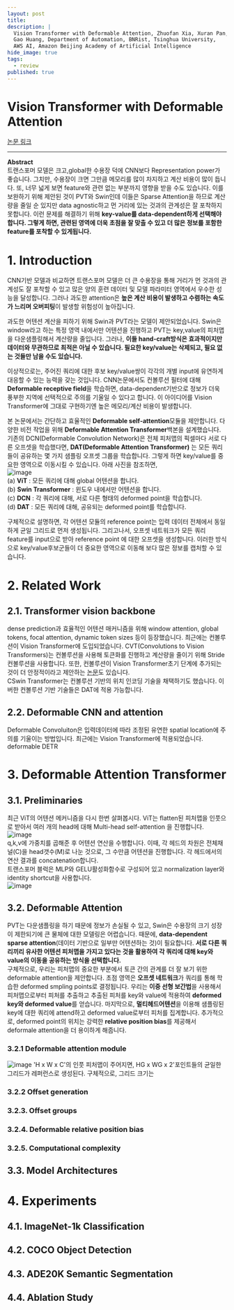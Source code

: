 ```yaml
---
layout: post
title: 
description: |
  Vision Transformer with Deformable Attention, Zhuofan Xia, Xuran Pan, Shiji Song, Li Erran Li, 
  Gao Huang, Department of Automation, BNRist, Tsinghua University, 
  AWS AI, Amazon Beijing Academy of Artificial Intelligence
hide_image: true
tags:
  - review
published: true
---
```


# Vision Transformer with Deformable Attention
[논문 링크](https://openaccess.thecvf.com/content/CVPR2022/html/Xia_Vision_Transformer_With_Deformable_Attention_CVPR_2022_paper.html?ref=https://githubhelp.com)

* * *
**Abstract**   
트랜스포머 모델은 크고,global한 수용장 덕에 CNN보다 Representation power가 좋습니다. 그치만, 수용장이 크면 그만큼 메모리를 많이
차지하고 계산 비용이 많이 듭니다. 또, 너무 넓게 보면 feature와 관련 없는 부분까지 영향을 받을 수도 있습니다. 이를 보완하기 위해
제안된 것이 PVT와 Swin인데 이들은 Sparse Attention을 하므로 계산량을 줄일 순 있지만 data agnostic하고 먼 거리에 있는 것과의 
관계성은 잘 포착하지 못합니다. 이런 문제를 해결하기 위해 **key-value를 data-dependent하게 선택해야 합니다. 
그렇게 하면, 관련된 영역에 더욱 초점을 잘 맞출 수 있고 더 많은 정보를 포함한 feature를 포착할 수 있게됩니다.**

# 1. Introduction
 CNN기반 모델과 비교하면 트랜스포머 모델은 더 큰 수용장을 통해 거리가 먼 것과의 관계성도 잘 포착할 수 있고 많은 양의 훈련 데이터
및 모델 파라미터 영역에서 우수한 성능을 달성합니다. 그러나 과도한 attention은 **높은 계산 비용이 발생하고 수렴하는 속도가 
느리며 오버피팅**이 발생할 위험성이 높아집니다.   
   
과도한 어텐션 계산을 피하기 위해 Swin과 PVT라는 모델이 제안되었습니다. Swin은 window라고 하는 특정 영역 내에서만 어텐션을 진행하고 
PVT는 key,value의 피처맵을 다운샘플링해서 계산량을 줄입니다. 그러나, **이들 hand-craft방식은 효과적이지만 데이터와 무관하므로 
최적은 아닐 수 있습니다. 필요한 key/value는 삭제되고, 필요 없는 것들만 남을 수도 있습니다.**   
   
 이상적으로는, 주어진 쿼리에 대한 후보 key/value쌍이 각각의 개별 input에 유연하게 대응할 수 있는 능력을 갖는 것입니다. 
CNN논문에서도 컨볼루션 필터에 대해 **Deformable receptive field**을 학습하면, 
data-dependent기반으로 정보가 더욱 풍부한 지역에 선택적으로 주의를 기울일 수 있다고 합니다. 
이 아이디어를 Vision Transformer에 그대로 구현하기엔 높은 메모리/계산 비용이 발생합니다.   
   
본 논문에서는 간단하고 효율적인 **Deformable self-attention**모듈을 제안합니다. 다양한 비전 작업을 위해 **Deformable Attention
Transformer**백본을 설계했습니다. 기존의 DCN(Deformable Convolution Network)은 전체 피처맵의 픽셀마다 서로 다른 오프셋을 
학습했다면, **DAT(Deformable Attention Transformer)** 는 모든 쿼리들이 공유하는 몇 가지 샘플링 오프셋 그룹을 학습합니다. 
그렇게 하면 key/value를 중요한 영역으로 이동시킬 수 있습니다. 아래 사진을 참조하면,   
![image](https://user-images.githubusercontent.com/69246778/214780171-e5ec7f19-5625-4f8c-a679-46aa14fd111d.png)   
(a) **ViT** : 모든 쿼리에 대해 global 어텐션을 합니다.   
(b) **Swin Transformer** : 윈도우 내에서만 어텐션을 합니다.   
(c) **DCN** : 각 쿼리에 대해, 서로 다른 형태의 deformed point을 학습합니다.   
(d) **DAT** : 모든 쿼리에 대해, 공유되는 deformed point를 학습합니다.   
   
구체적으로 설명하면, 각 어텐션 모듈의 reference point는 입력 데이터 전체에서 동일하게 균일 그리드로 먼저 생성됩니다. 
그리고나서, 오프셋 네트워크가 모든 쿼리 feature를 input으로 받아 reference point
에 대한 오프셋을 생성합니다. 이러한 방식으로 key/value후보군들이 더 중요한 영역으로 이동해 보다 많은 정보를 캡처할 수 있습니다.
   
# 2. Related Work
## 2.1. Transformer vision backbone
dense prediction과 효율적인 어텐션 매커니즘을 위해 window attention, global tokens, focal attention, dynamic token sizes 등이 등장했습니다.
최근에는 컨볼루션이 Vision Transformer에 도입되었습니다. CVT(Convolutions to Vision Transformers)는 컨볼루션을 사용해 토큰화를 진행하고 계산량을 줄이기 위해
Stride 컨볼루션을 사용합니다. 또한, 컨볼루션이 Vision Transformer초기 단계에 추가되는 것이 더 안정적이라고 제안하는 [논문](https://arxiv.org/pdf/2106.14881.pdf)도 있습니다.   
CSwin Transformer는 컨볼루션 기반의 위치 인코딩 기술을 채택하기도 했습니다. 이버한 컨볼루션 기반 기술들은 DAT에 적용 가능합니다.

## 2.2. Deformable CNN and attention 
Deformable Convoluiton은 입력데이터에 따라 조정된 유연한 spatial location에 주의를 기울이는 방법입니다. 최근에는 Vision Transformer에 적용되었습니다.
deformable DETR

# 3. Deformable Attention Transformer
## 3.1. Preliminaries
최근 ViT의 어텐션 메커니즘을 다시 한번 살펴봅시다. ViT는 flatten된 피처맵을 인풋으로 받아서 여러 개의 head에 대해 
Multi-head self-attention 을 진행합니다.   
![image](https://user-images.githubusercontent.com/69246778/214783660-738fe646-e934-4cd7-9164-6bb2cead236d.png)   
q,k,v에 가중치를 곱해준 후 어텐션 연산을 수행합니다. 이때, 각 헤드의 차원은 전체채널(C)을 head갯수(M)로 나눈 것으로, 그 수만큼
어텐션을 진행합니다. 각 헤드에서의 연산 결과를 concatenation합니다.   
트랜스포머 블럭은 MLP와 GELU활성화함수로 구성되어 있고 normalization layer와 identity shortcut을 사용합니다.   
![image](https://user-images.githubusercontent.com/69246778/214784770-9ec82013-cea2-476b-95df-16430f0dcf4a.png)   

## 3.2. Deformable Attention
 PVT는 다운샘플링을 하기 때문에 정보가 손실될 수 있고, Swin은 수용장의 크기 성장이 제한되기에 큰 물체에 대한 모델링은 어렵습니다.
때문에, **data-dependent sparse attention**(데이터 기반으로 일부만 어텐션하는 것)이 필요합니다. 
**서로 다른 쿼리끼리 유사한 어텐션 피처맵을 가지고 있다는 것을 활용하여 각 쿼리에 대해 key와 value의 이동을 공유하는 
방식을 선택합니다.**   
구체적으로, 우리는 피처맵의 중요한 부분에서 토큰 간의 관계를 더 잘 보기 위한 deformable attention을 제안합니다.
초점 영역은 **오프셋 네트워크**가 쿼리를 통해 학습한 deformed smpling points로 결정됩니다. 우리는 
**이중 선형 보간법**을 사용해서 피처맵으로부터 피처를 추출하고 추출된 피처를 key와 value에 적용하여 
**deformed key와 deformed value**를 얻습니다. 
마지막으로, **멀티헤드어텐션**을 이용해 샘플링된 key에 대한 쿼리에 attend하고 deformed value로부터 피처를 집계합니다.
추가적으로, deformed point의 위치는 강력한 **relative position bias**를 제공해서 deformale attention을 더 용이하게 해줍니다.

### 3.2.1 Deformable attention module
![image](https://user-images.githubusercontent.com/69246778/215389705-95dc5df4-10ef-4c2e-b85a-dfd1aa89181d.png)
'H x W x C'의 인풋 피처맵이 주어지면, HG x WG x 2'포인트들의 균일한 그리드가 레퍼런스로 생성된다. 구체적으로, 그리드 크기는 

### 3.2.2 Offset generation
### 3.2.3. Offset groups
### 3.2.4. Deformable relative position bias
### 3.2.5. Computational complexity

## 3.3. Model Architectures

# 4. Experiments
## 4.1. ImageNet-1k Classification
## 4.2. COCO Object Detection
## 4.3. ADE20K Semantic Segmentation
## 4.4. Ablation Study






